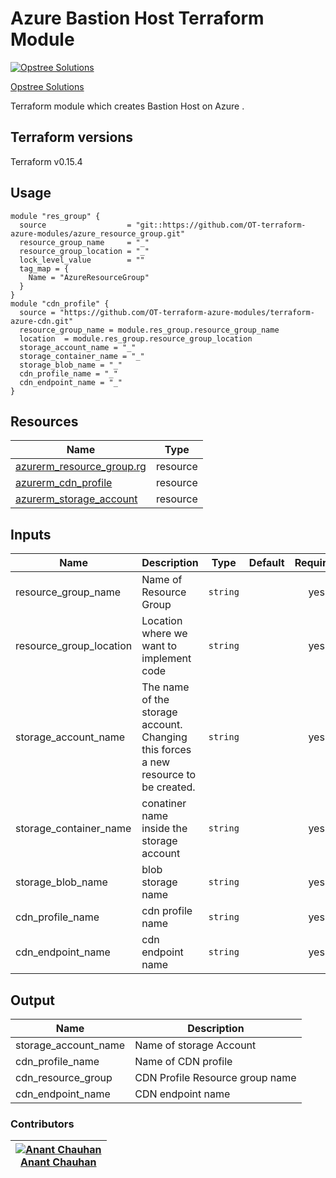Azure Bastion Host Terraform Module
=====================================

[![Opstree Solutions][opstree_avatar]][opstree_homepage]

[Opstree Solutions][opstree_homepage]

  [opstree_homepage]: https://opstree.github.io/
  [opstree_avatar]: https://img.cloudposse.com/150x150/https://github.com/opstree.png

Terraform module which creates Bastion Host on Azure .

Terraform versions
------------------
Terraform v0.15.4


Usage
------

```hcl
module "res_group" {
  source                  = "git::https://github.com/OT-terraform-azure-modules/azure_resource_group.git"
  resource_group_name     = "_"
  resource_group_location = "_"
  lock_level_value        = ""
  tag_map = {
    Name = "AzureResourceGroup"
  }
}
module "cdn_profile" {
  source = "https://github.com/OT-terraform-azure-modules/terraform-azure-cdn.git"
  resource_group_name = module.res_group.resource_group_name
  location  = module.res_group.resource_group_location
  storage_account_name = "_"
  storage_container_name = "_"
  storage_blob_name = "_"
  cdn_profile_name = "_"
  cdn_endpoint_name = "_"
}
```

Resources
------
| Name | Type |
|------|------|
| [azurerm_resource_group.rg](https://registry.terraform.io/providers/hashicorp/azurerm/latest/docs/resources/resource_group) | resource |
| [azurerm_cdn_profile](https://registry.terraform.io/providers/hashicorp/azurerm/latest/docs/resources/cdn_profile) | resource |
| [azurerm_storage_account](https://registry.terraform.io/providers/hashicorp/azurerm/latest/docs/resources/storage_account) | resource |


Inputs
------
| Name | Description | Type | Default | Required |
|------|-------------|------|---------|:--------:|
| resource_group_name | Name of Resource Group | `string` |  | yes |
| resource_group_location | Location where we want to implement code | `string` |  | yes |
| storage_account_name | The name of the storage account. Changing this forces a new resource to be created. | `string` | | yes |
| storage_container_name | conatiner name inside the storage account | `string` | | yes |
| storage_blob_name | blob storage name | `string` | | yes |
| cdn_profile_name | cdn profile name | `string` | | yes |
| cdn_endpoint_name | cdn endpoint name | `string` | | yes |


Output
------
| Name | Description |
|------|-------------|  
| storage_account_name | Name of storage Account |
| cdn_profile_name | Name of CDN profile |
| cdn_resource_group | CDN Profile Resource group name |
| cdn_endpoint_name | CDN endpoint name |


### Contributors

|  [![Anant Chauhan][Anant_avatar]][Anant_homepage]<br/>[Anant Chauhan][Anant_homepage] |
|---|

  [anant_homepage]: https://gitlab.com/anant.chauhan1
  [anant_avatar]: https://gitlab.com/uploads/-/system/user/avatar/9372704/avatar.png?width=400